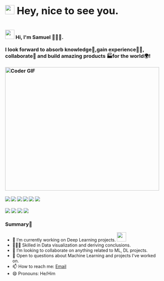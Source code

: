 <h3 align="left">
 <abc>
  <h1><img src="https://emojis.slackmojis.com/emojis/images/1500425901/2646/allo-happy.gif?1500425901" width="30"/> Hey, nice to see you.</h1>
  <br><img src="https://emojis.slackmojis.com/emojis/images/1572027885/6950/blob_wave.png?1572027885" width="30"/> Hi, I'm Samuel 👨🏻‍💻.<br>
  <br> I look forward to absorb knowledge🧠,gain experience👨‍🏭, collaborate🤝 and build amazing products 🏭for the world🌍! <br>
  <br>
    <img src="https://media.giphy.com/media/SWoSkN6DxTszqIKEqv/giphy.gif" alt="Coder GIF" width="500" height="400">
 </abc>
</h3> 

   ####      ![](https://img.shields.io/badge/Web%20Development-%3C%2F%3E-blueviolet) ![](https://img.shields.io/badge/JavaScript-%3C%2F%3E-yellow) ![](https://img.shields.io/badge/Python-%7C-0%2C%2022%2C%20100) ![](https://img.shields.io/badge/C++-%7C-yellowgreen) ![](https://img.shields.io/badge/Google%20Cloud-%7C-orange) ![](https://img.shields.io/badge/Azure-%7C-blue)
   ![](https://img.shields.io/badge/Machine%20Learning-%3C%2F%3E-blueviolet) ![](https://img.shields.io/badge/Core%20Java-%3C%2F%3E-yellow)  ![](https://img.shields.io/badge/SQL-%7C-orange) ![](https://img.shields.io/badge/Cloud%20Developer-%7C-blue)



 





### Summary👋
- 🔭 I’m currently working on Deep Learning projects. <img src="https://media.giphy.com/media/WUlplcMpOCEmTGBtBW/giphy.gif" width="30">
- 👨🏼‍💻 Skilled in Data visualization and deriving conclusions.
- 👯 I’m looking to collaborate on anything related to ML, DL projects.
- 💬 Open to questions about Machine Learning and projects I've worked on.
- 📫 How to reach me:  [Email](mailto:samuelsudheer.vara@gmail.com)
- 😄 Pronouns: He/Him

